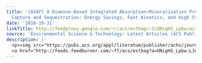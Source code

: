 ```yaml
---
title: '[ASAP] A Diamine-Based Integrated Absorption–Mineralization Process for Carbon
  Capture and Sequestration: Energy Savings, Fast Kinetics, and High Stability'
date: '2018-10-31'
linkTitle: http://feedproxy.google.com/~r/acs/esthag/~3/UNigHS_Lpbw/acs.est.8b04253
source: 'Environmental Science & Technology: Latest Articles (ACS Publications)'
description: |-
  <p><img src="https://pubs.acs.org/appl/literatum/publisher/achs/journals/content/esthag/0/esthag.ahead-of-print/acs.est.8b04253/20181031/images/medium/es-2018-04253n_0006.gif" alt="TOC Graphic"/></p><div><cite>Environmental Science & Technology</cite></div><div>DOI: 10.1021/acs.est.8b04253</div><div class="feedflare">
  <a href="http://feeds.feedburner.com/~ff/acs/esthag?a=UNigHS_Lpbw:LJoWd9whoY0:yIl2AUoC8zA"><img src="http://feeds.feedburner.com/~ff/acs/esthag?d=yIl2AUoC8zA" border="0"></img></a>
---
```

